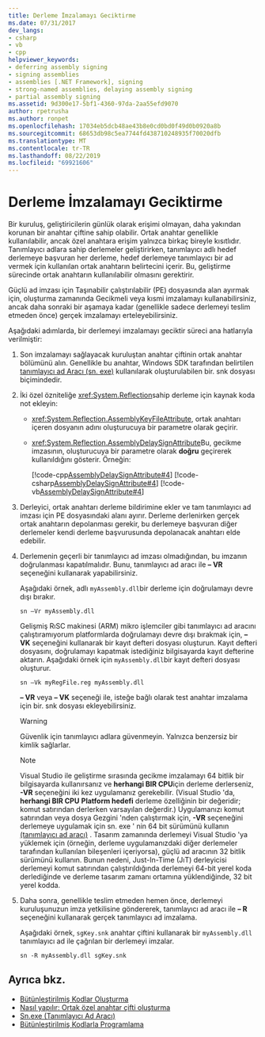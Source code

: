 ```yaml
---
title: Derleme İmzalamayı Geciktirme
ms.date: 07/31/2017
dev_langs:
- csharp
- vb
- cpp
helpviewer_keywords:
- deferring assembly signing
- signing assemblies
- assemblies [.NET Framework], signing
- strong-named assemblies, delaying assembly signing
- partial assembly signing
ms.assetid: 9d300e17-5bf1-4360-97da-2aa55efd9070
author: rpetrusha
ms.author: ronpet
ms.openlocfilehash: 17034eb5dcb48ae43b8e0cd0bd0f49d0b0920a8b
ms.sourcegitcommit: 68653db98c5ea7744fd438710248935f70020dfb
ms.translationtype: MT
ms.contentlocale: tr-TR
ms.lasthandoff: 08/22/2019
ms.locfileid: "69921606"
---
```

# <a name="delay-signing-an-assembly"></a>Derleme İmzalamayı Geciktirme
Bir kuruluş, geliştiricilerin günlük olarak erişimi olmayan, daha yakından korunan bir anahtar çiftine sahip olabilir. Ortak anahtar genellikle kullanılabilir, ancak özel anahtara erişim yalnızca birkaç bireyle kısıtlıdır. Tanımlayıcı adlara sahip derlemeler geliştirirken, tanımlayıcı adlı hedef derlemeye başvuran her derleme, hedef derlemeye tanımlayıcı bir ad vermek için kullanılan ortak anahtarın belirtecini içerir. Bu, geliştirme sürecinde ortak anahtarın kullanılabilir olmasını gerektirir.  
  
 Güçlü ad imzası için Taşınabilir çalıştırılabilir (PE) dosyasında alan ayırmak için, oluşturma zamanında Gecikmeli veya kısmi imzalamayı kullanabilirsiniz, ancak daha sonraki bir aşamaya kadar (genellikle sadece derlemeyi teslim etmeden önce) gerçek imzalamayı erteleyebilirsiniz.  
  
 Aşağıdaki adımlarda, bir derlemeyi imzalamayı geciktir süreci ana hatlarıyla verilmiştir:  
  
1. Son imzalamayı sağlayacak kuruluştan anahtar çiftinin ortak anahtar bölümünü alın. Genellikle bu anahtar, Windows SDK tarafından belirtilen [tanımlayıcı ad Aracı (sn. exe)](../../../docs/framework/tools/sn-exe-strong-name-tool.md) kullanılarak oluşturulabilen bir. snk dosyası biçimindedir.  
  
2. İki özel özniteliğe <xref:System.Reflection>sahip derleme için kaynak koda not ekleyin:  
  
    - <xref:System.Reflection.AssemblyKeyFileAttribute>, ortak anahtarı içeren dosyanın adını oluşturucuya bir parametre olarak geçirir.  
  
    - <xref:System.Reflection.AssemblyDelaySignAttribute>Bu, gecikme imzasının, oluşturucuya bir parametre olarak **doğru** geçirerek kullanıldığını gösterir. Örneğin:  
  
         [!code-cpp[AssemblyDelaySignAttribute#4](../../../samples/snippets/cpp/VS_Snippets_CLR/AssemblyDelaySignAttribute/cpp/source2.cpp#4)]
         [!code-csharp[AssemblyDelaySignAttribute#4](../../../samples/snippets/csharp/VS_Snippets_CLR/AssemblyDelaySignAttribute/cs/source2.cs#4)]
         [!code-vb[AssemblyDelaySignAttribute#4](../../../samples/snippets/visualbasic/VS_Snippets_CLR/AssemblyDelaySignAttribute/vb/source2.vb#4)]  
  
3. Derleyici, ortak anahtarı derleme bildirimine ekler ve tam tanımlayıcı ad imzası için PE dosyasındaki alanı ayırır. Derleme derlenirken gerçek ortak anahtarın depolanması gerekir, bu derlemeye başvuran diğer derlemeler kendi derleme başvurusunda depolanacak anahtarı elde edebilir.  
  
4. Derlemenin geçerli bir tanımlayıcı ad imzası olmadığından, bu imzanın doğrulanması kapatılmalıdır. Bunu, tanımlayıcı ad aracı ile **– VR** seçeneğini kullanarak yapabilirsiniz.  
  
     Aşağıdaki örnek, adlı `myAssembly.dll`bir derleme için doğrulamayı devre dışı bırakır.  
  
    ```  
    sn –Vr myAssembly.dll  
    ```  
  
     Gelişmiş RıSC makinesi (ARM) mikro işlemciler gibi tanımlayıcı ad aracını çalıştıramıyorum platformlarda doğrulamayı devre dışı bırakmak için, **– VK** seçeneğini kullanarak bir kayıt defteri dosyası oluşturun. Kayıt defteri dosyasını, doğrulamayı kapatmak istediğiniz bilgisayarda kayıt defterine aktarın. Aşağıdaki örnek için `myAssembly.dll`bir kayıt defteri dosyası oluşturur.  
  
    ```  
    sn –Vk myRegFile.reg myAssembly.dll  
    ```  
  
     **– VR** veya **– VK** seçeneği ile, isteğe bağlı olarak test anahtar imzalama için bir. snk dosyası ekleyebilirsiniz.  
  
    > [!WARNING]
    > Güvenlik için tanımlayıcı adlara güvenmeyin. Yalnızca benzersiz bir kimlik sağlarlar.
  
    > [!NOTE]
    > Visual Studio ile geliştirme sırasında gecikme imzalamayı 64 bitlik bir bilgisayarda kullanırsanız ve **herhangi BIR CPU**için derleme derlerseniz, **-VR** seçeneğini iki kez uygulamanız gerekebilir. (Visual Studio 'da, **herhangi BIR CPU** **Platform hedefi** derleme özelliğinin bir değeridir; komut satırından derlerken varsayılan değerdir.) Uygulamanızı komut satırından veya dosya Gezgini 'nden çalıştırmak için, **-VR** seçeneğini derlemeye uygulamak için sn. exe ' nin 64 bit sürümünü kullanın [(tanımlayıcı ad aracı)](../../../docs/framework/tools/sn-exe-strong-name-tool.md) . Tasarım zamanında derlemeyi Visual Studio 'ya yüklemek için (örneğin, derleme uygulamanızdaki diğer derlemeler tarafından kullanılan bileşenleri içeriyorsa), güçlü ad aracının 32 bitlik sürümünü kullanın. Bunun nedeni, Just-In-Time (JıT) derleyicisi derlemeyi komut satırından çalıştırıldığında derlemeyi 64-bit yerel koda derlediğinde ve derleme tasarım zamanı ortamına yüklendiğinde, 32 bit yerel kodda.  
  
5. Daha sonra, genellikle teslim etmeden hemen önce, derlemeyi kuruluşunuzun imza yetkilisine göndererek, tanımlayıcı ad aracı ile **– R** seçeneğini kullanarak gerçek tanımlayıcı ad imzalama.  
  
     Aşağıdaki örnek, `sgKey.snk` anahtar çiftini kullanarak bir `myAssembly.dll` tanımlayıcı ad ile çağrılan bir derlemeyi imzalar.  
  
    ```  
    sn -R myAssembly.dll sgKey.snk  
    ```  
  
## <a name="see-also"></a>Ayrıca bkz.

- [Bütünleştirilmiş Kodlar Oluşturma](../../../docs/framework/app-domains/create-assemblies.md)
- [Nasıl yapılır: Ortak özel anahtar çifti oluşturma](../../../docs/framework/app-domains/how-to-create-a-public-private-key-pair.md)
- [Sn.exe (Tanımlayıcı Ad Aracı)](../../../docs/framework/tools/sn-exe-strong-name-tool.md)
- [Bütünleştirilmiş Kodlarla Programlama](../../../docs/framework/app-domains/programming-with-assemblies.md)
